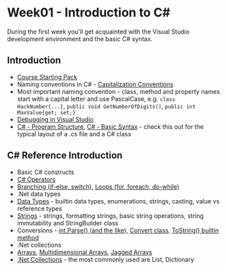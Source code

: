 # Week01 - Introduction to C# #

During the first week you'll get acquainted with the Visual Studio development environment and the basic C# syntax.

## Introduction

* [Course Starting Pack](https://github.com/HackBulgaria/Programming101-CSharp/blob/master/0-Start-Here/README.md)
* Naming conventions in C# - [Capitalization Conventions](https://msdn.microsoft.com/en-us/library/ms229043%28v=vs.110%29.aspx)
 * Most important naming convention - class, method and property names start with a capital letter and use PascalCase, e.g. `class HackNumber{...}`, `public void GetNumberOfDigits()`, `public int MaxValue{get; set;}`
* [Debugging in Visual Studio](https://www.youtube.com/watch?v=k1EQndVmlOc)
* [C# - Program Structure](http://www.tutorialspoint.com/csharp/csharp_program_structure.htm), [C# - Basic Syntax](http://www.tutorialspoint.com/csharp/csharp_basic_syntax.htm) - check this out for the typical layout of a .cs file and a C# class

## C# Reference Introduction

* Basic C# constructs
 * [C# Operators](https://msdn.microsoft.com/en-us/library/6a71f45d.aspx)
 * [Branching (if-else, switch)](https://msdn.microsoft.com/en-us/library/s3xe34ex%28v=vs.90%29.aspx), [Loops (for, foreach, do-while)](https://msdn.microsoft.com/en-us/library/f0e10e56%28v=vs.90%29.aspx)
* .Net data types
 * [Data Types](https://msdn.microsoft.com/en-us/library/ms228360%28v=vs.90%29.aspx) - builtin data types, enumerations, strings, casting, value vs reference types
 * [Strings](https://msdn.microsoft.com/en-us/library/ms228362.aspx) - strings, formatting strings, basic string operations, string immutability and StringBuilder class
 * Conversions - [int.Parse() (and the like)](https://msdn.microsoft.com/en-us/library/b3h1hf19.aspx), [Convert class](https://msdn.microsoft.com/en-us/library/system.convert.aspx), [ToString() builtin method](https://msdn.microsoft.com/en-us/library/system.object.tostring%28v=vs.110%29.aspx)
* .Net collections
 * [Arrays](http://www.tutorialspoint.com/csharp/csharp_arrays.htm), [Multidimensional Arrays](http://www.tutorialspoint.com/csharp/csharp_multi_dimensional_arrays.htm), [Jagged Arrays](http://www.tutorialspoint.com/csharp/csharp_jagged_arrays.htm)
 * [.Net Collections](http://www.growingwiththeweb.com/2013/02/what-data-structure-net-collections-use.html) - the most commonly used are List, Dictionary
